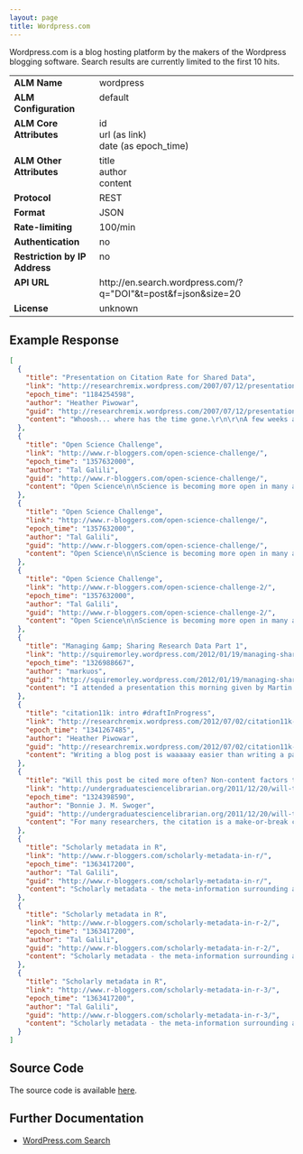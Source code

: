 ```yaml
---
layout: page
title: Wordpress.com
---
```


Wordpress.com is a blog hosting platform by the makers of the Wordpress blogging software. Search results are currently limited to the first 10 hits.

<table width=100% border="0" cellspacing="0" cellpadding="0">
<tbody>
<tr>
<td valign="top" width=30%><strong>ALM Name</strong></td>
<td valign="top" width=70%>wordpress</td>
</tr>
<tr>
<td valign="top" width=20%><strong>ALM Configuration</strong></td>
<td valign="top" width=80%>default</td>
</tr>
<tr>
<td valign="top" width=20%><strong>ALM Core Attributes</strong></td>
<td valign="top" width=80%>id<br/>url (as link)<br/>date (as epoch_time)</td>
</tr>
<td valign="top" width=20%><strong>ALM Other Attributes</strong></td>
<td valign="top" width=80%>title<br/>author<br/>content</td>
</tr>
<tr>
<td valign="top" width=30%><strong>Protocol</strong></td>
<td valign="top" width=70%>REST</td>
</tr>
<tr>
<td valign="top" width=30%><strong>Format</strong></td>
<td valign="top" width=70%>JSON</td>
</tr>
<tr>
<td valign="top" width=20%><strong>Rate-limiting</strong></td>
<td valign="top" width=80%>100/min</td>
</tr>
<tr>
<td valign="top" width=20%><strong>Authentication</strong></td>
<td valign="top" width=80%>no</td>
</tr>
<tr>
<td valign="top" width=20%><strong>Restriction by IP Address</strong></td>
<td valign="top" width=80%>no</td>
</tr>
<tr>
<td valign="top" width=20%><strong>API URL</strong></td>
<td valign="top" width=80%>http://en.search.wordpress.com/?q="DOI"&t=post&f=json&size=20</td>
</tr>
<tr>
<td valign="top" width=20%><strong>License</strong></td>
<td valign="top" width=80%>unknown</td>
</tr>
</tbody>
</table>

## Example Response

```json
[
  {
    "title": "Presentation on Citation Rate for Shared Data",
    "link": "http://researchremix.wordpress.com/2007/07/12/presentation-on-citation-rate-for-shared-data/",
    "epoch_time": "1184254598",
    "author": "Heather Piwowar",
    "guid": "http://researchremix.wordpress.com/2007/07/12/presentation-on-citation-rate-for-shared-data/",
    "content": "Whoosh... where has the time gone.\r\n\r\nA few weeks ago, I attended and presented at the NLM Biomedical Informatics Trainee conference.  My presentation was well-received, despite (or perhaps [&#8230;]"
  },
  {
    "title": "Open Science Challenge",
    "link": "http://www.r-bloggers.com/open-science-challenge/",
    "epoch_time": "1357632000",
    "author": "Tal Galili",
    "guid": "http://www.r-bloggers.com/open-science-challenge/",
    "content": "Open Science\n\nScience is becoming more open in many areas: publishing, data sharing, lab notebooks, and software. There are many benefits to open science. For example, sharing research data [&#8230;]"
  },
  {
    "title": "Open Science Challenge",
    "link": "http://www.r-bloggers.com/open-science-challenge/",
    "epoch_time": "1357632000",
    "author": "Tal Galili",
    "guid": "http://www.r-bloggers.com/open-science-challenge/",
    "content": "Open Science\n\nScience is becoming more open in many areas: publishing, data sharing, lab notebooks, and software. There are many benefits to open science. For example, sharing research data [&#8230;]"
  },
  {
    "title": "Open Science Challenge",
    "link": "http://www.r-bloggers.com/open-science-challenge-2/",
    "epoch_time": "1357632000",
    "author": "Tal Galili",
    "guid": "http://www.r-bloggers.com/open-science-challenge-2/",
    "content": "Open Science\n\nScience is becoming more open in many areas: publishing, data sharing, lab notebooks, and software. There are many benefits to open science. For example, sharing research data [&#8230;]"
  },
  {
    "title": "Managing &amp; Sharing Research Data Part 1",
    "link": "http://squiremorley.wordpress.com/2012/01/19/managing-sharing-research-data-part/",
    "epoch_time": "1326988667",
    "author": "markuos",
    "guid": "http://squiremorley.wordpress.com/2012/01/19/managing-sharing-research-data-part/",
    "content": "I attended a presentation this morning given by Martin Donnelly, Digital Curation Centre (DCC), University of Edinburgh covering &#039;Managing &amp; Sharing Research Data: Good practice in an ideal world [&#8230;]"
  },
  {
    "title": "citation11k: intro #draftInProgress",
    "link": "http://researchremix.wordpress.com/2012/07/02/citation11k-intro/",
    "epoch_time": "1341267485",
    "author": "Heather Piwowar",
    "guid": "http://researchremix.wordpress.com/2012/07/02/citation11k-intro/",
    "content": "Writing a blog post is waaaaay easier than writing a paper.  I know this because I&#039;ve been trying to write a paper all day.  Well, for months actually, [&#8230;]"
  },
  {
    "title": "Will this post be cited more often? Non-content factors that influence citation rates.",
    "link": "http://undergraduatesciencelibrarian.org/2011/12/20/will-this-post-be-cited-more-often-non-content-factors-that-influence-citation-rates/",
    "epoch_time": "1324398590",
    "author": "Bonnie J. M. Swoger",
    "guid": "http://undergraduatesciencelibrarian.org/2011/12/20/will-this-post-be-cited-more-often-non-content-factors-that-influence-citation-rates/",
    "content": "For many researchers, the citation is a make-or-break concept.  Most ranking algorithms use citations to determine a journal&#039;s influence or impact.  Publication in &quot;high impact&quot; journals is often [&#8230;]"
  },
  {
    "title": "Scholarly metadata in R",
    "link": "http://www.r-bloggers.com/scholarly-metadata-in-r/",
    "epoch_time": "1363417200",
    "author": "Tal Galili",
    "guid": "http://www.r-bloggers.com/scholarly-metadata-in-r/",
    "content": "Scholarly metadata - the meta-information surrounding articles - can be super useful.  Although metadata does not contain the full content of articles, it contains a lot of [&#8230;]"
  },
  {
    "title": "Scholarly metadata in R",
    "link": "http://www.r-bloggers.com/scholarly-metadata-in-r-2/",
    "epoch_time": "1363417200",
    "author": "Tal Galili",
    "guid": "http://www.r-bloggers.com/scholarly-metadata-in-r-2/",
    "content": "Scholarly metadata - the meta-information surrounding articles - can be super useful.  Although metadata does not contain the full content of articles, it contains a lot of [&#8230;]"
  },
  {
    "title": "Scholarly metadata in R",
    "link": "http://www.r-bloggers.com/scholarly-metadata-in-r-3/",
    "epoch_time": "1363417200",
    "author": "Tal Galili",
    "guid": "http://www.r-bloggers.com/scholarly-metadata-in-r-3/",
    "content": "Scholarly metadata - the meta-information surrounding articles - can be super useful.  Although metadata does not contain the full content of articles, it contains a lot of [&#8230;]"
  }
]
```

## Source Code
The source code is available [here](https://github.com/articlemetrics/alm/blob/master/app/models/sources/wordpress.rb).

## Further Documentation
* [WordPress.com Search](http://en.support.wordpress.com/wordpresscom-search/)